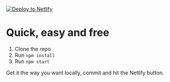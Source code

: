 [![Deploy to Netlify](https://www.netlify.com/img/deploy/button.svg)](https://app.netlify.com/start/deploy?repository=https://github.com/alsessions/bigjconvenience)

# Quick, easy and free

1. Clone the repo
2. Run `npm install`
3. Run `npm start`

Get it the way you want locally, commit and hit the Netlify button.
